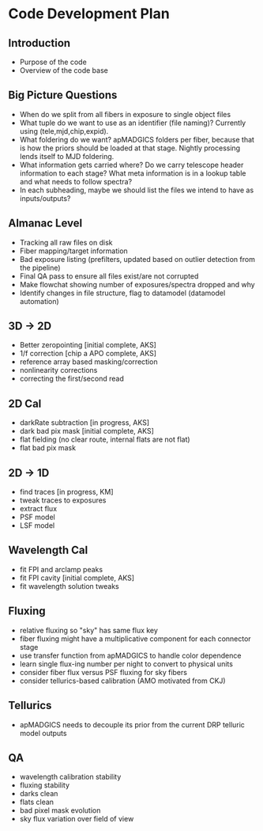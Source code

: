 # Code Development Plan

## Introduction
- Purpose of the code
- Overview of the code base

## Big Picture Questions
- When do we split from all fibers in exposure to single object files
- What tuple do we want to use as an identifier (file naming)? Currently using (tele,mjd,chip,expid).
- What foldering do we want? apMADGICS folders per fiber, because that is how the priors should be loaded at that stage. Nightly processing lends itself to MJD foldering.
- What information gets carried where? Do we carry telescope header information to each stage? What meta information is in a lookup table and what needs to follow spectra?
- In each subheading, maybe we should list the files we intend to have as inputs/outputs?

## Almanac Level
- Tracking all raw files on disk
- Fiber mapping/target information
- Bad exposure listing (prefilters, updated based on outlier detection from the pipeline)
- Final QA pass to ensure all files exist/are not corrupted
- Make flowchat showing number of exposures/spectra dropped and why
- Identify changes in file structure, flag to datamodel (datamodel automation)

## 3D -> 2D
- Better zeropointing [initial complete, AKS]
- 1/f correction [chip a APO complete, AKS]
- reference array based masking/correction
- nonlinearity corrections
- correcting the first/second read

## 2D Cal
- darkRate subtraction [in progress, AKS]
- dark bad pix mask [initial complete, AKS]
- flat fielding (no clear route, internal flats are not flat)
- flat bad pix mask

## 2D -> 1D
- find traces [in progress, KM]
- tweak traces to exposures
- extract flux
- PSF model
- LSF model

## Wavelength Cal
- fit FPI and arclamp peaks
- fit FPI cavity [initial complete, AKS]
- fit wavelength solution tweaks

## Fluxing
- relative fluxing so "sky" has same flux key
- fiber fluxing might have a multiplicative component for each connector stage
- use transfer function from apMADGICS to handle color dependence
- learn single flux-ing number per night to convert to physical units
- consider fiber flux versus PSF fluxing for sky fibers
- consider tellurics-based calibration (AMO motivated from CKJ)

## Tellurics
- apMADGICS needs to decouple its prior from the current DRP telluric model outputs

## QA
- wavelength calibration stability
- fluxing stability
- darks clean
- flats clean
- bad pixel mask evolution
- sky flux variation over field of view